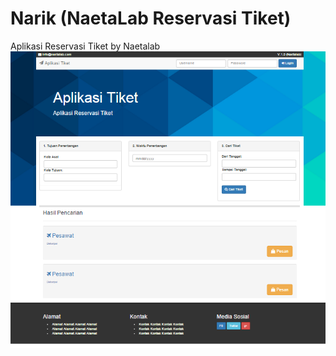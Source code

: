 # Narik (NaetaLab Reservasi Tiket)
Aplikasi Reservasi Tiket by Naetalab
<img src="https://github.com/agitnaeta/etiket/blob/master/AplikasiTiket.png">

